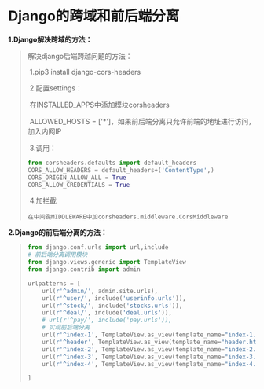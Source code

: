 # Django的跨域和前后端分离

**1.Django解决跨域的方法：**

> 解决django后端跨越问题的方法：
>
> ​	1.pip3 install django-cors-headers
>
> ​	2.配置settings：
>
> ​		在INSTALLED_APPS中添加模块corsheaders
>
> ​		ALLOWED_HOSTS = ['*']，如果前后端分离只允许前端的地址进行访问，加入内网IP
>
> ​	3.调用：
>
> ```python
> from corsheaders.defaults import default_headers
> CORS_ALLOW_HEADERS = default_headers+('ContentType',)
> CORS_ORIGIN_ALLOW_ALL = True
> CORS_ALLOW_CREDENTIALS = True
> ```
>
> ​	4.加拦截
>
> ​		`在中间键MIDDLEWARE中加corsheaders.middleware.CorsMiddleware`

**2.Django的前后端分离的方法：**

> ```python
> from django.conf.urls import url,include
> # 前后端分离调用模块
> from django.views.generic import TemplateView
> from django.contrib import admin
> 
> urlpatterns = [
>     url(r'^admin/', admin.site.urls),
>     url(r'^user/', include('userinfo.urls')),
>     url(r'^stock/', include('stocks.urls')),
>     url(r'^deal/', include('deal.urls')),
>     # url(r'^pay/', include('pay.urls')),
>     # 实现前后端分离
>     url(r'^index-1', TemplateView.as_view(template_name="index-1.html"), name='index'),
>     url(r'^header', TemplateView.as_view(template_name="header.html"), name='header'),
>     url(r'^index-2', TemplateView.as_view(template_name="index-2.html"), name='index'),
>     url(r'^index-3', TemplateView.as_view(template_name="index-3.html"), name='index'),
>     url(r'^index-4', TemplateView.as_view(template_name="index-4.html"), name='index'),
> 
> ]
> ```
>
> 


